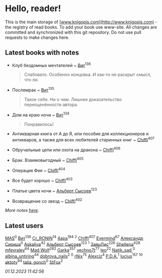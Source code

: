 # Hello, reader!
This is the main storage of [www.knigopis.com](http://www.knigopis.com) - the registry of read books.
To add your book use www-site. All changes are committed and synchronized with this git repository.
Do not use pull requests to make changes here.


## Latest books with notes
* Клуб бездомных мечтателей ~ [Вит](users/300/300273923-vkontakte)<sup>136</sup>
    > Слабовато. Особенно концовка. И как-то не раскрыт смысл, что ли.

* Послемрак ~ [Вит](users/300/300273923-vkontakte)<sup>135</sup>
    > Такое себе. Ни о чем.
    > Лишнее доказательство переоценённости автора.

* Дом на краю ночи ~ [Вит](users/300/300273923-vkontakte)<sup>134</sup>
    > Понравилось!

* Антикварная книга от А до Я, или пособие для коллекционеров и антикваров, а также для всех любителей старинных книг ~ [Chiffi](users/105/105831994080785626680-google)<sup>407</sup>

* Обручальные цепи или охота на дракона ~ [Chiffi](users/105/105831994080785626680-google)<sup>406</sup>

* Брак. Взаимовыгодный ~ [Chiffi](users/105/105831994080785626680-google)<sup>405</sup>

* Операция Фея ~ [Chiffi](users/105/105831994080785626680-google)<sup>404</sup>

* Все будет хорошо ~ [Chiffi](users/105/105831994080785626680-google)<sup>403</sup>

* Платье цвета ночи ~ [Альберт Сысоев](users/474/47446642-vkontakte)<sup>123</sup>

* Возвращение со звезд ~ [Chiffi](users/105/105831994080785626680-google)<sup>402</sup>


_More notes [here](latest_books_with_notes.md)._


## Latest users
[MAS](users/384/3848610264283409624-mailru)<sup>0</sup> 
[Вит](users/300/300273923-vkontakte)<sup>136</sup> 
[Cr_RONIN](users/112/112090473416384685204-google)<sup>14</sup> 
[4apa](users/117/117392596378069249667-google)<sup>184</sup> 
[](users/105/105803270930838059244-google)<sup>2</sup> 
[Chiffi](users/105/105831994080785626680-google)<sup>407</sup> 
[Evermind](users/302/302928912-vkontakte)<sup>67</sup> 
[Александр Сирица](users/149/14993074907293954836-mailru)<sup>0</sup> 
[Askaliya](users/326/326783541-vkontakte)<sup>42</sup> 
[Альберт Сысоев](users/474/47446642-vkontakte)<sup>123</sup> 
[](users/115/115095777313809768381-google)<sup>1</sup> 
[ЗаяцЛис](users/112/112388384595246311466-google)<sup>226</sup> 
[Shellena](users/134/13413591548892934957-mailru)<sup>428</sup> 
[mfevralev](users/140/140966150-vkontakte)<sup>64</sup> 
[Mad Wolf](users/947/94738840-vkontakte)<sup>282</sup> 
[Garka](users/115/115753719718250012620-google)<sup>357</sup> 
[vechno7t](users/102/102483077884312127500-google)<sup>77</sup> 
[leo](users/106/106915386474260202605-google)<sup>22</sup> 
[Natik_sad ](users/108/108898237485217151983-google)<sup>0</sup> 
[albina_untiring](users/257/2579695-vkontakte)<sup>44</sup> 
[dobrova_nails](users/606/6069210-vkontakte)<sup>2</sup> 
[](users/112/112239748706900948406-google)<sup>0</sup> 
[rNix](users/227/22742452-yandex)<sup>75</sup> 
[Alexciz](users/104/104402554069177138887-google)<sup>4</sup> 
[P.D.A.](users/101/101885615006241630614-google)<sup>1</sup> 
[lucius](users/838/83820536-yandex)<sup>157</sup> 
[](users/101/101368518035734751027-google)<sup>10</sup> 
[aktoty](users/275/275766107-vkontakte)<sup>94</sup> 
[talia_gonch](users/116/116727437007720956503-google)<sup>0</sup> 
[StFox](users/108/10824953-yandex)<sup>2</sup> 


_01.12.2023 11:42:56_
